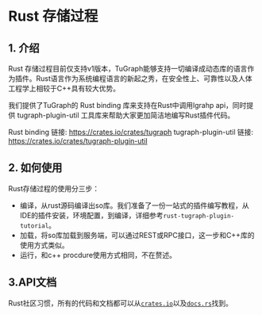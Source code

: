 # Rust 存储过程

## 1. 介绍
Rust 存储过程目前仅支持v1版本，TuGraph能够支持一切编译成动态库的语言作为插件。Rust语言作为系统编程语言的新起之秀，在安全性上、可靠性以及人体工程学上相较于C++具有较大优势。

我们提供了TuGraph的 Rust binding 库来支持在Rust中调用lgrahp api，同时提供 tugraph-plugin-util 工具库来帮助大家更加简洁地编写Rust插件代码。

Rust binding 链接: https://crates.io/crates/tugraph
tugraph-plugin-util 链接: https://crates.io/crates/tugraph-plugin-util

## 2. 如何使用

Rust存储过程的使用分三步：
* 编译，从rust源码编译出so库。我们准备了一份一站式的插件编写教程，从IDE的插件安装，环境配置，到编译，详细参考`rust-tugraph-plugin-tutorial`。
* 加载，将so库加载到服务端，可以通过REST或RPC接口，这一步和C++库的使用方式类似。
* 运行，和c++ procdure使用方式相同，不在赘述。

## 3.API文档
Rust社区习惯，所有的代码和文档都可以从[`crates.io`](https://crates.io/crates/tugraph )以及[`docs.rs`](https://docs.rs/tugraph/latest/tugraph )找到。
